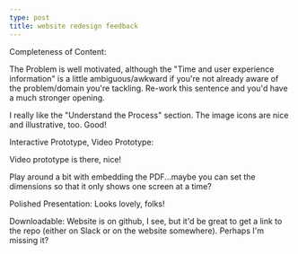```yaml
---
type: post
title: website redesign feedback
---
```


Completeness of Content: 

The Problem is well motivated, although the "Time and user experience information" is a little ambiguous/awkward if you're not already aware of the problem/domain you're tackling. Re-work this sentence and you'd have a much stronger opening.

I really like the "Understand the Process" section. The image icons are nice and illustrative, too. Good!

Interactive Prototype, Video Prototype:

Video prototype is there, nice!

Play around a bit with embedding the PDF...maybe you can set the dimensions so that it only shows one screen at a time?

Polished Presentation:
Looks lovely, folks!

Downloadable:
Website is on github, I see, but it'd be great to get a link to the repo (either on Slack or on the website somewhere). Perhaps I'm missing it?
